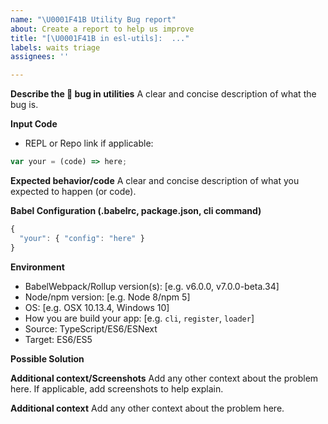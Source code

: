 ```yaml
---
name: "\U0001F41B Utility Bug report"
about: Create a report to help us improve
title: "[\U0001F41B in esl-utils]:  ..."
labels: waits triage
assignees: ''

---
```


**Describe the 🐛 bug in utilities**
A clear and concise description of what the bug is.

**Input Code**
- REPL or Repo link if applicable:

```js
var your = (code) => here;
```

**Expected behavior/code**
A clear and concise description of what you expected to happen (or code).

**Babel Configuration (.babelrc, package.json, cli command)**

```js
{
  "your": { "config": "here" }
}
```

**Environment**
- BabelWebpack/Rollup version(s): [e.g. v6.0.0, v7.0.0-beta.34]
- Node/npm version: [e.g. Node 8/npm 5]
- OS: [e.g. OSX 10.13.4, Windows 10]
- How you are build your app: [e.g. `cli`, `register`, `loader`]
- Source: TypeScript/ES6/ESNext
- Target: ES6/ES5

**Possible Solution**
<!--- Only if you have suggestions on a fix for the bug -->

**Additional context/Screenshots**
Add any other context about the problem here. If applicable, add screenshots to help explain.

**Additional context**
Add any other context about the problem here.

